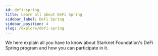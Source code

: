```yaml
---
id: defi-spring
title: Learn all about DeFi Spring
sidebar_label: DeFi Spring
sidebar_position: 4
slug: /explore/defi-spring
---
```


We here explain all you have to know about Starknet Foundation's DeFi Spring program and how you can participate in it.